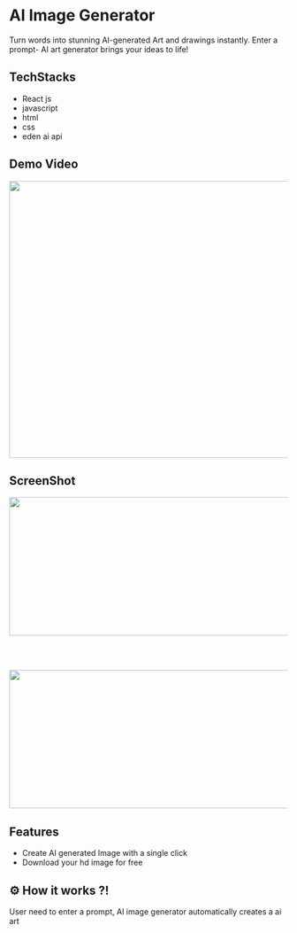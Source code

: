 # AI Image Generator
Turn words into stunning AI-generated Art and drawings instantly. Enter a prompt- AI art generator brings your ideas to life!

## TechStacks
- React js
- javascript
- html
- css
- eden ai api

## Demo Video

<img src="https://github.com/khan-mujeeb/AI-Image-Generator/assets/89351750/32c723cc-6c07-417e-aea9-068cccce2337" height="500" width="1080" />

## ScreenShot

<div>
  
<img src="https://github.com/khan-mujeeb/AI-Image-Generator/assets/89351750/30237bcd-2c23-478b-a391-e037f6d3d1aa" width="540" height="250"/>


<br><br>

<img src="https://github.com/khan-mujeeb/AI-Image-Generator/assets/89351750/8b8e9170-3154-45c2-9881-c03f4285467b" width="540" height="250"/>

</div>

## Features
- Create AI generated Image with a single click
- Download your hd image for free

## ⚙ How it works ?!
User need to enter a prompt, AI image generator automatically creates a ai art 



